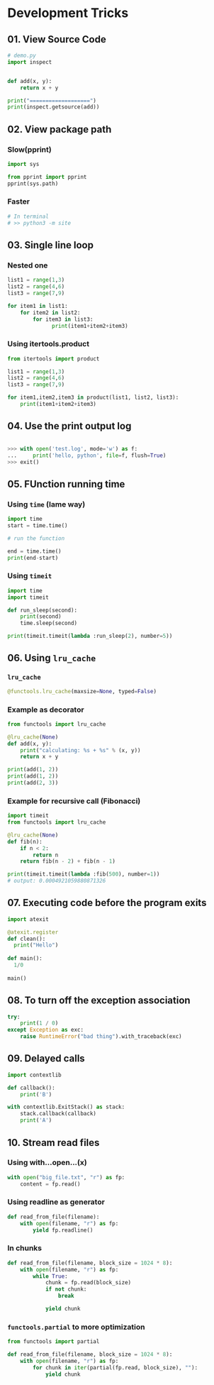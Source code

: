 # Development Tricks

## 01. View Source Code
```python
# demo.py
import inspect


def add(x, y):
    return x + y

print("===================")
print(inspect.getsource(add))
```

## 02. View package path

### Slow(pprint)
```python
import sys

from pprint import pprint   
pprint(sys.path)
```

### Faster
```python
# In terminal
# >> python3 -m site
```

## 03. Single line loop

### Nested one
```python
list1 = range(1,3)
list2 = range(4,6)
list3 = range(7,9)

for item1 in list1:
    for item2 in list2:
        for item3 in list3:
              print(item1+item2+item3)
```

### Using itertools.product
```python
from itertools import product

list1 = range(1,3)
list2 = range(4,6)
list3 = range(7,9)

for item1,item2,item3 in product(list1, list2, list3):
    print(item1+item2+item3)
```

## 04. Use the print output log
```python

>>> with open('test.log', mode='w') as f:
...     print('hello, python', file=f, flush=True)
>>> exit()

```
## 05. FUnction running time

### Using `time` (lame way)
```python
import time
start = time.time()

# run the function

end = time.time()
print(end-start)
```
### Using `timeit`
```python
import time
import timeit

def run_sleep(second):
    print(second)
    time.sleep(second)

print(timeit.timeit(lambda :run_sleep(2), number=5))
```

## 06. Using `lru_cache`

### `lru_cache`
```python
@functools.lru_cache(maxsize=None, typed=False)
```

### Example as decorator
```python
from functools import lru_cache

@lru_cache(None)
def add(x, y):
    print("calculating: %s + %s" % (x, y))
    return x + y

print(add(1, 2))
print(add(1, 2))
print(add(2, 3))
```

### Example for recursive call (Fibonacci)
```python
import timeit
from functools import lru_cache

@lru_cache(None)
def fib(n):
    if n < 2:
        return n
    return fib(n - 2) + fib(n - 1)

print(timeit.timeit(lambda :fib(500), number=1))
# output: 0.0004921059880871326
```

## 07. Executing code before the program exits
```python
import atexit

@atexit.register
def clean():
  print("Hello")
  
def main():
  1/0
  
main()
```
## 08. To turn off the exception association
```python
try:
    print(1 / 0)
except Exception as exc:
    raise RuntimeError("bad thing").with_traceback(exc)
```
## 09. Delayed calls
```python
import contextlib

def callback():
    print('B')

with contextlib.ExitStack() as stack:
    stack.callback(callback)
    print('A')
```
## 10. Stream read files

### Using with...open...(x)
```python
with open("big_file.txt", "r") as fp:
    content = fp.read()
```

### Using readline as generator
```python
def read_from_file(filename):
    with open(filename, "r") as fp:
        yield fp.readline()
```

### In chunks
```python
def read_from_file(filename, block_size = 1024 * 8):
    with open(filename, "r") as fp:
        while True:
            chunk = fp.read(block_size)
            if not chunk:
                break

            yield chunk
```

### `functools.partial` to more optimization
```python
from functools import partial

def read_from_file(filename, block_size = 1024 * 8):
    with open(filename, "r") as fp:
        for chunk in iter(partial(fp.read, block_size), ""):
            yield chunk
```
